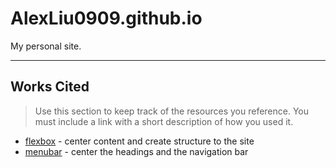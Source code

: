 # AlexLiu0909.github.io

My personal site.

---

## Works Cited

> Use this section to  keep track of the resources you reference. You must include a link with a short description of how you used it. 

- [flexbox](https://css-tricks.com/snippets/css/a-guide-to-flexbox/) - center content and create structure to the site
- [menubar](https://github.com/copilot/share/803a11b0-0a80-8076-a102-d80900dc6938) - center the headings and the navigation bar